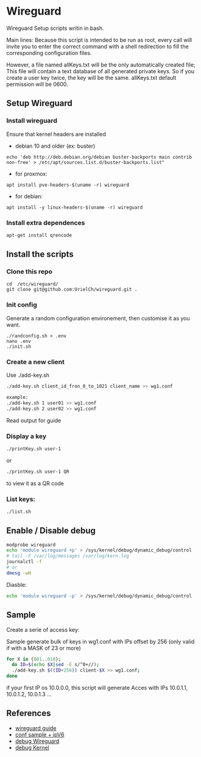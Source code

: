 # Wireguard

Wireguard Setup scripts writin in bash.

Main lines:
Because this script is intended to be run as root, every call will invite you to enter the correct command with a shell redirection to fill the corresponding configuration files.

However, a file named allKeys.txt will be the only automatically created file; This file will contain a text database of all generated private keys. So if you create a user key twice, the key will be the same.
allKeys.txt default permission will be 0600.


## Setup Wireguard

### Install wireguard

Ensure that kernel headers are installed

* debian 10 and older (ex: buster)
```
echo 'deb http://deb.debian.org/debian buster-backports main contrib non-free' > /etc/apt/sources.list.d/buster-backports.list"
```

* for proxmox:
```
apt install pve-headers-$(uname -r) wireguard
```

* for debian:
```
apt install -y linux-headers-$(uname -r) wireguard
```

### Install extra dependences

```bash
apt-get install qrencode
```

## Install the scripts

### Clone this repo

```
cd  /etc/wireguard/
git clone git@github.com:UrielCh/wireguard.git .
```

### Init config

Generate a random configuration environement, then customise it as you want.

```
./randconfig.sh > .env
nano .env
./init.sh
```

### Create a new client

Use ./add-key.sh

```bash
./add-key.sh client_id_fron_0_to_1021 client_name >> wg1.conf

example:
./add-key.sh 1 user01 >> wg1.conf
./add-key.sh 2 user02 >> wg1.conf
```
Read output for guide


### Display a key

```bash
./printKey.sh user-1
```

or 

```bash
./printKey.sh user-1 QR
```
to view it as a QR code

### List keys:

```bash
./list.sh 
```

## Enable / Disable debug

```bash
modprobe wireguard
echo 'module wireguard +p' > /sys/kernel/debug/dynamic_debug/control
# tail -F /var/log/messages /var/log/kern.log
journalctl -f
# or
dmesg -wH
```

Diasble:

```bash
echo 'module wireguard -p' > /sys/kernel/debug/dynamic_debug/control
```

## Sample

Create a serie of access key:

Sample generate bulk of keys in wg1.conf with IPs offset by 256 (only valid if with a MASK of 23 or more)

```bash
for X in {001..010};
  do ID=$(echo $X|sed -E s/^0+//);
  ./add-key.sh $((ID+256)) client-$X >> wg1.conf;
done
```

if your first IP os 10.0.0.0, this script will generate Acces with IPs 10.0.1.1, 10.0.1.2, 10.0.1.3 ...

## References

- [wireguard guide](https://github.com/pirate/wireguard-docs)
- [conf sample + ipV6](https://try.popho.be/wg.html)
- [debug Wireguard](https://gist.github.com/artizirk/5bc87e345f850a8a0724929e0436ef84)
- [debug Kernel](https://www.kernel.org/doc/html/latest/admin-guide/dynamic-debug-howto.html)
